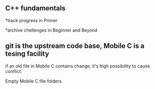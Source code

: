 ## C++ fundamentals

*track progress in Primer

*archive chellenges in Beginner and Beyond

## git is the upstream code base, Mobile C is a tesing facility

if an old file in Mobile C contains change, it's high possibility to cause conflict.

Empty Mobile C file folders.